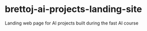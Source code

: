 # brettoj-ai-projects-landing-site
Landing web page for AI projects built during the fast AI course
